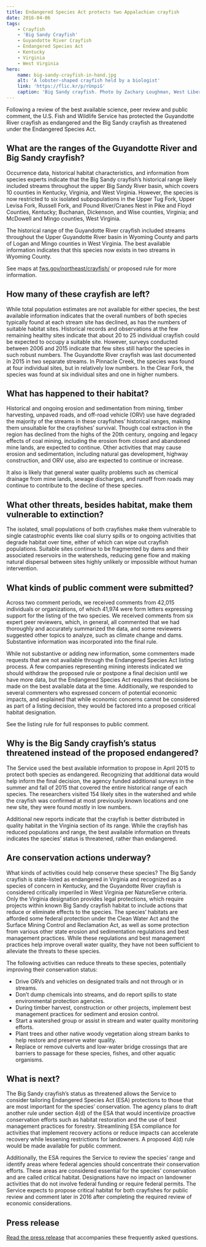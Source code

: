 ```yaml
---
title: Endangered Species Act protects two Appalachian crayfish
date: 2016-04-06
tags:
    - Crayfish
    - 'Big Sandy Crayfish'
    - Guyandotte River Crayfish
    - Endangered Species Act
    - Kentucky
    - Virginia
    - West Virginia
hero:
    name: big-sandy-crayfish-in-hand.jpg
    alt: 'A lobster-shaped crayfish held by a biologist'
    link: 'https://flic.kr/p/rUnpiG'
    caption: 'Big Sandy crayfish. Photo by Zachary Loughman, West Liberty University.'
---
```


Following a review of the best available science, peer review and public comment, the U.S. Fish and Wildlife Service has protected the Guyandotte River crayfish as endangered and the Big Sandy crayfish as threatened under the Endangered Species Act.

## What are the ranges of the Guyandotte River and Big Sandy crayfish?

Occurrence data, historical habitat characteristics, and information from species experts indicate that the Big Sandy crayfish’s historical range likely included streams throughout the upper Big Sandy River basin, which covers 10 counties in Kentucky, Virginia, and West Virginia. However, the species is now restricted to six isolated subpopulations in the Upper Tug Fork, Upper Levisa Fork, Russell Fork, and Pound River/Cranes Nest in Pike and Floyd Counties, Kentucky; Buchanan, Dickenson, and Wise counties, Virginia; and McDowell and Mingo counties, West Virginia.

The historical range of the Guyandotte River crayfish included streams throughout the Upper Guyandotte River basin in Wyoming County and parts of Logan and Mingo counties in West Virginia. The best available information indicates that this species now exists in two streams in Wyoming County.

See maps at [fws.gov/northeast/crayfish/](https://www.fws.gov/northeast/crayfish/) or proposed rule for more information.

## How many of these crayfish are left?
While total population estimates are not available for either species, the best available information indicates that the overall numbers of both species typically found at each stream site has declined, as has the numbers of suitable habitat sites. Historical records and observations at the few remaining healthy sites indicate that about 20 to 25 individual crayfish could be expected to occupy a suitable site. However, surveys conducted between 2006 and 2015 indicate that few sites still harbor the species in such robust numbers. The Guyandotte River crayfish was last documented in 2015 in two separate streams. In Pinnacle Creek, the species was found at four individual sites, but in relatively low numbers. In the Clear Fork, the species was found at six individual sites and one in higher numbers.

## What has happened to their habitat?
Historical and ongoing erosion and sedimentation from mining, timber harvesting, unpaved roads, and off-road vehicle (ORV) use have degraded the majority of the streams in these crayfishes’ historical ranges, making them unsuitable for the crayfishes’ survival. Though coal extraction in the region has declined from the highs of the 20th century, ongoing and legacy effects of coal mining, including the erosion from closed and abandoned mine lands, are expected to continue. Other activities that may cause erosion and sedimentation, including natural gas development, highway construction, and ORV use, also are expected to continue or
increase.

It also is likely that general water quality problems such as chemical drainage from mine lands, sewage discharges, and runoff from roads may continue to contribute to the decline of these species.

## What other threats, besides habitat, make them vulnerable to extinction?
The isolated, small populations of both crayfishes make them vulnerable to single catastrophic events like coal slurry spills or to ongoing activities that degrade habitat over time, either of which can wipe out crayfish populations. Suitable sites continue to be fragmented by dams and their associated reservoirs in the watersheds, reducing gene flow and making natural dispersal between sites highly unlikely or impossible without human intervention.

## What kinds of public comment were submitted?

Across two comment periods, we received comments from 42,015 individuals or organizations, of which 41,974 were form letters expressing support for the listing of the two species. We received comments from six expert peer reviewers, which, in general, all commented that we had thoroughly and accurately summarized the data, and some reviewers suggested other topics to analyze, such as climate change and dams. Substantive information was incorporated into the final rule.

While not substantive or adding new information, some commenters made requests that are not available through the Endangered Species Act listing process. A few companies representing mining interests indicated we should withdraw the proposed rule or postpone a final decision until we have more data, but the Endangered Species Act requires that decisions be made on the best available data at the time. Additionally, we responded to several commenters who expressed concern of potential economic impacts, and explained that while economic concerns cannot be considered as part of a listing decision, they would be factored into a proposed critical habitat designation.

See the listing rule for full responses to public comment.

## Why is the Big Sandy crayfish’s status threatened instead of the proposed endangered?

The Service used the best available information to propose in April 2015 to protect both species as endangered. Recognizing that additional data would help inform the final decision, the agency funded additional surveys in the summer and fall of 2015 that covered the entire historical range of each species. The researchers visited 154 likely sites in the watershed and while the crayfish was confirmed at most previously known locations and one new site, they were found mostly in low numbers.

Additional new reports indicate that the crayfish is better distributed in quality habitat in the Virginia section of its range. While the crayfish has reduced populations and range, the best available information on threats indicates the species’ status is threatened, rather than endangered.

## Are conservation actions underway? 

What kinds of activities could help conserve these species? The Big Sandy crayfish is state-listed as endangered in Virginia and recognized as a species of concern in Kentucky, and the Guyandotte River crayfish is considered critically imperiled in West Virginia per NatureServe criteria. Only the Virginia designation provides legal protections, which require projects within known Big Sandy crayfish habitat to include actions that reduce or eliminate effects to the species. The species’ habitats are afforded some federal protection under the Clean Water Act and the Surface Mining Control and Reclamation Act, as well as some protection from various other state erosion and sedimentation regulations and best management practices. While these regulations and best management practices help improve overall water quality, they have not been sufficient to alleviate the threats to these species.

The following activities can reduce threats to these species, potentially improving their
conservation status:

  - Drive ORVs and vehicles on designated trails and not through or in streams.
  - Don’t dump chemicals into streams, and do report spills to state environmental protection agencies.
  - During timber harvest, construction or other projects, implement best management practices for sediment and erosion control.
  - Start a watershed group or assist in stream and water quality monitoring efforts.
  - Plant trees and other native woody vegetation along stream banks to help restore and preserve water quality.
  - Replace or remove culverts and low-water bridge crossings that are barriers to passage for these species, fishes, and other aquatic organisms.

## What is next?

The Big Sandy crayfish’s status as threatened allows the Service to consider tailoring Endangered Species Act (ESA) protections to those that are most important for the species’ conservation. The agency plans to draft another rule under section 4(d) of the ESA that would incentivize proactive conservation efforts such as habitat restoration and the use of best management practices for forestry. Streamlining ESA compliance for activities that implement recovery actions or reduce impacts can accelerate recovery while lessening restrictions for landowners. A proposed 4(d) rule would be made available for public comment.

Additionally, the ESA requires the Service to review the species’ range and identify areas where federal agencies should concentrate their conservation efforts. These areas are considered essential for the species’ conservation and are called critical habitat. Designations have no impact on landowner activities that do not involve federal funding or require federal permits. The Service expects to propose critical habitat for both crayfishes for public review and comment later in 2016 after completing the required review of economic considerations.

## Press release

[Read the press release](/news/2016/04/endangered-species-act-protections-finalized-for-two-appalachian-crayfishes-in-kentucky-virginia-and-west-virginia) that accompanies these frequently asked questions.
